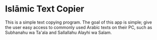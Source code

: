 # Islāmic Text Copier
This is a simple text copying program. The goal of this app is simple; give the user easy access to commonly used Arabic texts on their PC, such as Subhanahu wa Ta'ala and Sallallahu Alayhi wa Salam.
